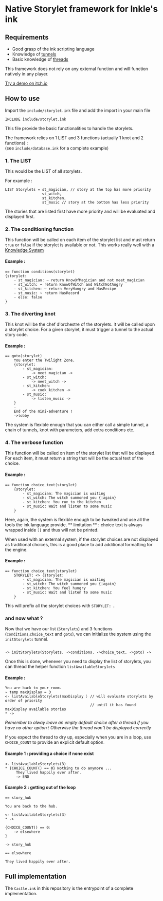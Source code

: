 # Native Storylet framework for Inkle's ink

## Requirements 

* Good grasp of the ink scripting language
* Knowledge of [tunnels](https://github.com/inkle/ink/blob/master/Documentation/WritingWithInk.md#1-tunnels)
* Basic knowledge of [threads](https://github.com/inkle/ink/blob/master/Documentation/WritingWithInk.md#2-threads)

This framework does not rely on any external function and will function natively in any player.

[Try a demo on itch.io](https://smwhr.itch.io/ink-storylets)

## How to use

Import the `include/storylet.ink` file and add the import in your main file
```
INCLUDE include/storylet.ink

```

This file provide the basic functionalities to handle the storylets.  

The framework relies on 1 LIST and 3 functions (actually 1 knot and 2 functions) :  
(see `include/database.ink` for a complete example)

### 1. The LIST

This would be the LIST of all storylets.

For example :
```
LIST Storylets = st_magician, // story at the top has more priority
                 st_witch, 
                 st_kitchen, 
                 st_music // story at the bottom has less priority

```

The stories that are listed first have more priority and will be evaluated and displayed first.

### 2. The conditioning function

This function will be called on each item of the storylet list and must return `true` or `false` if the storylet is available or not. This works really well with a [Knowledge System](https://github.com/inkle/ink/blob/master/Documentation/WritingWithInk.md#7-long-example-crime-scene)

#### Example :
```
== function conditions(storylet)
{storylet: 
	- st_magician: ~ return KnowOfMagician and not meet_magician
	- st_witch: ~ return KnowOfWitch and WitchNotAngry
	- st_kitchen: ~ return VeryHungry and HasRecipe
	- st_music: ~ return HasRecord
	- else: false
}

```

### 3. The diverting knot

This knot will be the chef d'orchestre of the storylets. It will be called upon a storylet choice. For a given storylet, it must trigger a tunnel to the actual story code. 

#### Example :
```
== goto(storylet)
	You enter the Twilight Zone.
    {storylet:
        - st_magician: 
            -> meet_magician ->
        - st_witch: 
            -> meet_witch ->
        - st_kitchen: 
            -> cook_kitchen ->
        - st_music:
            -> listen_music ->
    }
    -
    End of the mini-adventure !
    ->lobby

```

The system is flexible enough that you can either call a simple tunnel, a chain of tunnels, knot with parameters, add extra conditions etc.

### 4. The verbose function

This function will be called on item of the storylet list that will be displayed. For each item, it must return a string that will be the actual text of the choice.

#### Example :
```
== function choice_text(storylet)
    {storylet:
        - st_magician: The magician is waiting
        - st_witch: The witch summoned you {|again}
        - st_kitchen: You run to the kitchen
        - st_music: Wait and listen to some music
    }
```

Here, again, the system is flexible enough to be tweaked and use all the tools the ink language provide. 
** limitation ** : choice text is always wrapped inside `[]` and thus will not be printed.

When used with an external system, if the storylet choices are not displayed as traditional choices, this is a good place to add additional formatting for the engine.

#### Example :
```
== function choice_text(storylet)
    STORYLET: <> {storylet:
        - st_magician: The magician is waiting
        - st_witch: The witch summoned you {|again}
        - st_kitchen: You feel hungry
        - st_music: Wait and listen to some music
    }
```
This will prefix all the storylet choices with `STORYLET: `.

### and now what ?

Now that we have our list (`Storylets`) and 3 functions (`conditions`,`choice_text` and `goto`), we can initialize the system using the `initStorylets` tunnel.

```

-> initStorylets(Storylets, ->conditions, ->choice_text, ->goto) ->

```

Once this is done, whenever you need to display the list of storylets, you can thread the helper function `listAvailableStorylets`

#### Example :

```
You are back to your room.
~ temp maxDisplay = 3
<- listAvailableStorylets(maxDisplay ) // will evaluate storylets by order of priority
									   // until it has found maxDisplay available stories
* ->

```

_Remember to alway leave an empty default choice after a thread if you have no other option ! Otherwise the thread won't be displayed correctly_

If you expect the thread to dry up, especially when you are in a loop, use `CHOICE_COUNT` to provide an explicit default option.

#### Example 1 : providing a choice if none exist

```
<- listAvailableStorylets(3)
* {CHOICE_COUNT() == 0} Nothing to do anymore ...
     They lived happily ever after.
     -> END

```

#### Example 2 : getting out of the loop

```
== story_hub

You are back to the hub.

<- listAvailableStorylets(3)
* ->

{CHOICE_COUNT() == 0:
    -> elsewhere
}

-> story_hub

== elsewhere

They lived happily ever after.

```

## Full implementation

The `Castle.ink` in this repository is the entrypoint of a complete implementation.